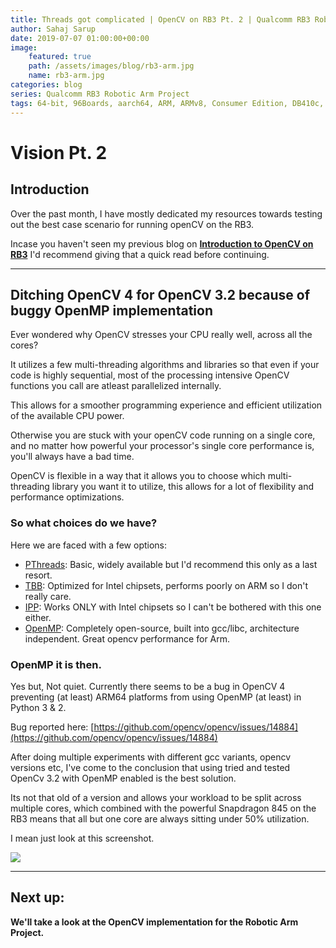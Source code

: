 ```yaml
---
title: Threads got complicated | OpenCV on RB3 Pt. 2 | Qualcomm RB3 Robotic Arm Project
author: Sahaj Sarup
date: 2019-07-07 01:00:00+00:00
image:
    featured: true
    path: /assets/images/blog/rb3-arm.jpg
    name: rb3-arm.jpg
categories: blog
series: Qualcomm RB3 Robotic Arm Project
tags: 64-bit, 96Boards, aarch64, ARM, ARMv8, Consumer Edition, DB410c, dragonboard410c, Linaro, Linux, fedora, arm64, aarch64, rock960, FPGA, raspberry pi, arduino, shild, hat
---
```


# Vision Pt. 2

## Introduction

Over the past month, I have mostly dedicated my resources towards testing out the best case scenario for running openCV on the RB3.

Incase you haven't seen my previous blog on **[Introduction to OpenCV on RB3](https://www.96boards.org/blog/rb3-arm-intro-opencv-1/)** I'd recommend giving that a quick read before continuing.

***

## Ditching OpenCV 4 for OpenCV 3.2 because of buggy OpenMP implementation

Ever wondered why OpenCV stresses your CPU really well, across all the cores?

It utilizes a few multi-threading algorithms and libraries so that even if your code is highly sequential, most of the processing intensive OpenCV functions you call are atleast parallelized internally.

This allows for a smoother programming experience and efficient utilization of the available CPU power.

Otherwise you are stuck with your openCV code running on a single core, and no matter how powerful your processor's single core performance is, you'll always have a bad time.

OpenCV is flexible in a way that it allows you to choose which multi-threading library you want it to utilize, this allows for a lot of flexibility and performance optimizations.

### So what choices do we have?
Here we are faced with a few options:
- [PThreads](http://man7.org/linux/man-pages/man7/pthreads.7.html): Basic, widely available but I'd recommend this only as a last resort.
- [TBB](https://01.org/tbb): Optimized for Intel chipsets, performs poorly on ARM so I don't really care.
- [IPP](https://software.intel.com/en-us/intel-ipp): Works ONLY with Intel chipsets so I can't be bothered with this one either.
- [OpenMP](https://www.openmp.org/): Completely open-source, built into gcc/libc, architecture independent. Great opencv performance for Arm.

### OpenMP it is then.
Yes but, Not quiet. Currently there seems to be a bug in OpenCV 4 preventing (at least) ARM64 platforms from using OpenMP (at least) in Python 3 & 2.

Bug reported here: [https://github.com/opencv/opencv/issues/14884](https://github.com/opencv/opencv/issues/14884)

After doing multiple experiments with different gcc variants, opencv versions etc, I've come to the conclusion that using tried and tested OpenCv 3.2 with OpenMP enabled is the best solution.

Its not that old of a version and allows your workload to be split across multiple cores, which combined with the powerful Snapdragon 845 on the RB3 means that all but one core are always sitting under 50% utilization. 

I mean just look at this screenshot.

![](https://i.imgur.com/rackjvl.jpg)

***

## Next up:
**We'll take a look at the OpenCV implementation for the Robotic Arm Project.**